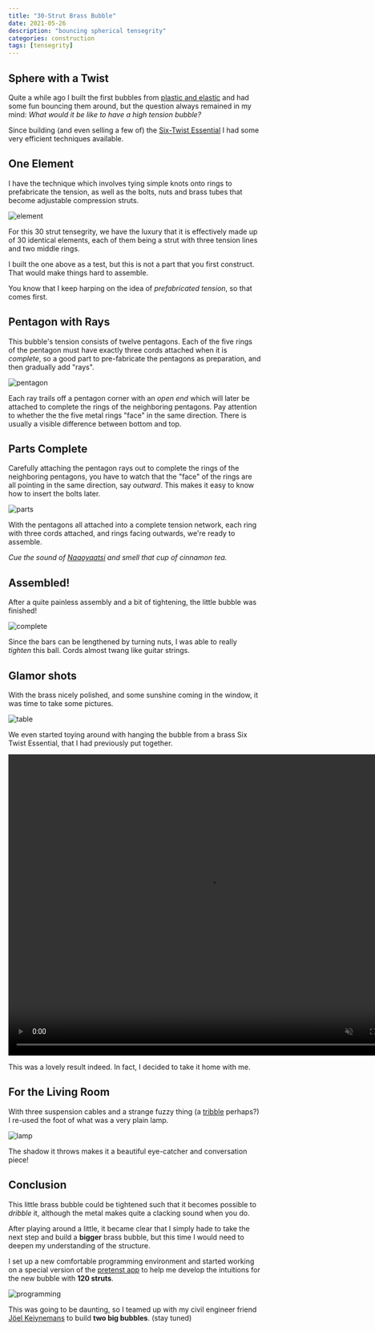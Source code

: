 ```yaml
---
title: "30-Strut Brass Bubble"
date: 2021-05-26
description: "bouncing spherical tensegrity"
categories: construction
tags: [tensegrity]
---
```


## Sphere with a Twist

Quite a while ago I built the first bubbles from [plastic and elastic](/construction/2020/07/27/elastic-bubble) and had some fun bouncing them around, but the question always remained in my mind: *What would it be like to have a high tension bubble?*

Since building (and even selling a few of) the [Six-Twist Essential](/construction/2021/03/29/six-twist-essential) I had some very efficient techniques available.

## One Element

I have the technique which involves tying simple knots onto rings to prefabricate the tension, as well as the bolts, nuts and brass tubes that become adjustable compression struts.

![element](/images/2021-05/bubble-element.jpg)

For this 30 strut tensegrity, we have the luxury that it is effectively made up of 30 identical elements, each of them being a strut with three tension lines and two middle rings.

I built the one above as a test, but this is not a part that you first construct. That would make things hard to assemble.

You know that I keep harping on the idea of *prefabricated tension*, so that comes first.

## Pentagon with Rays

This bubble's tension consists of twelve pentagons. Each of the five rings of the pentagon must have exactly three cords attached when it is *complete*, so a good part to pre-fabricate the pentagons as preparation, and then gradually add "rays".

![pentagon](/images/2021-05/pentagon-tension.jpg)

Each ray trails off a pentagon corner with an *open end* which will later be attached to complete the rings of the neighboring pentagons. Pay attention to whether the the five metal rings "face" in the same direction. There is usually a visible difference between bottom and top.

## Parts Complete

Carefully attaching the pentagon rays out to complete the rings of the neighboring pentagons, you have to watch that the "face" of the rings are all pointing in the same direction, say *outward*.  This makes it easy to know how to insert the bolts later.

![parts](/images/2021-05/bubble-30-parts.jpg)

With the pentagons all attached into a complete tension network, each ring with three cords attached, and rings facing outwards, we're ready to assemble.

*Cue the sound of [Naqoyqatsi](https://en.wikipedia.org/wiki/Naqoyqatsi) and smell that cup of cinnamon tea.*

## Assembled!

After a quite painless assembly and a bit of tightening, the little bubble was finished!

![complete](/images/2021-05/bubble-30-complete.jpg)

Since the bars can be lengthened by turning nuts, I was able to really *tighten* this ball. Cords almost twang like guitar strings.

## Glamor shots

With the brass nicely polished, and some sunshine coming in the window, it was time to take some pictures.

![table](/images/2021-05/bubble-30-table.jpg)

We even started toying around with hanging the bubble from a brass Six Twist Essential, that I had previously put together.

<video width="800" height="600" autoplay="autoplay" loop="true" muted="true">
  <source src="/movies/30-push-dangle.mp4" type="video/mp4" />
  Your browser does not support the video tag.
</video>

This was a lovely result indeed. In fact, I decided to take it home with me.

## For the Living Room

With three suspension cables and a strange fuzzy thing (a [tribble](https://youtu.be/Bprgl_4z6gY) perhaps?) I re-used the foot of what was a very plain lamp.

![lamp](/images/2021-05/bubble-30-lamp.jpg)

The shadow it throws makes it a beautiful eye-catcher and conversation piece!

## Conclusion

This little brass bubble could be tightened such that it becomes possible to *dribble* it, although the metal makes quite a clacking sound when you do.

After playing around a little, it became clear that I simply hade to take the next step and build a **bigger** brass bubble, but this time I would need to deepen my understanding of the structure.

I set up a new comfortable programming environment and started working on a special version of the [pretenst app](/app/) to help me develop the intuitions for the new bubble with **120 struts**.

![programming](/images/2021-05/programming-environment.jpg)

This was going to be daunting, so I teamed up with my civil engineer friend [Jöel Keiynemans](https://www.linkedin.com/in/jo%C3%ABl-keijnemans-07235820/) to build **two big bubbles**. (stay tuned)